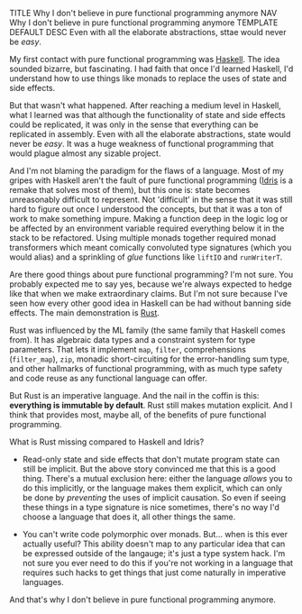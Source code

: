 TITLE Why I don't believe in pure functional programming anymore
NAV Why I don't believe in pure functional programming anymore
TEMPLATE DEFAULT
DESC Even with all the elaborate abstractions, sttae would never be *easy*.

My first contact with pure functional programming was [Haskell](https://yujiri.xyz/software/haskell). The idea sounded bizarre, but fascinating. I had faith that once I'd learned Haskell, I'd understand how to use things like monads to replace the uses of state and side effects.

But that wasn't what happened. After reaching a medium level in Haskell, what I learned was that although the functionality of state and side effects could be replicated, it was only in the sense that everything can be replicated in assembly. Even with all the elaborate abstractions, state would never be *easy*. It was a huge weakness of functional programming that would plague almost any sizable project.

And I'm not blaming the paradigm for the flaws of a language. Most of my gripes with Haskell aren't the fault of pure functional programming ([Idris](https://deque.blog/2017/06/14/10-things-idris-improved-over-haskell/) is a remake that solves most of them), but this one is: state becomes unreasonably difficult to represent. Not 'difficult' in the sense that it was still hard to figure out once I understood the concepts, but that it was a ton of work to make something impure. Making a function deep in the logic log or be affected by an environment variable required everything below it in the stack to be refactored. Using multiple monads together required monad transformers which meant comically convoluted type signatures (which you would alias) and a sprinkling of *glue* functions like `liftIO` and `runWriterT`.

Are there good things about pure functional programming? I'm not sure. You probably expected me to say yes, because we're always expected to hedge like that when we make extraordinary claims. But I'm not sure because I've seen how every other good idea in Haskell can be had without banning side effects. The main demonstration is [Rust](https://yujiri.xyz/software/rust).

Rust was influenced by the ML family (the same family that Haskell comes from). It has algebraic data types and a constraint system for type parameters. That lets it implement `map`, `filter`, comprehensions (`filter_map`), `zip`, monadic short-circuiting for the error-handling sum type, and other hallmarks of functional programming, with as much type safety and code reuse as any functional language can offer.

But Rust is an imperative language. And the nail in the coffin is this: **everything is immutable by default**. Rust still makes mutation explicit. And I think that provides most, maybe all, of the benefits of pure functional programming.

What is Rust missing compared to Haskell and Idris?

* Read-only state and side effects that don't mutate program state can still be implicit. But the above story convinced me that this is a good thing. There's a mutual exclusion here: either the language *allows* you to do this implicitly, or the language makes them explicit, which can only be done by *preventing* the uses of implicit causation. So even if seeing these things in a type signature is nice sometimes, there's no way I'd choose a language that does it, all other things the same.

* You can't write code polymorphic over monads. But... when is this ever actually useful? This ability doesn't map to any particular idea that can be expressed outside of the langauge; it's just a type system hack. I'm not sure you ever need to do this if you're not working in a language that requires such hacks to get things that just come naturally in imperative languages.

And that's why I don't believe in pure functional programming anymore.
